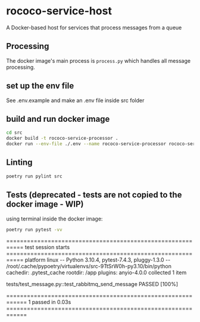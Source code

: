 # rococo-service-host

A Docker-based host for services that process messages from a queue


## Processing

The docker image's main process is `process.py` which handles all message processing.


## set up the env file

See .env.example and make an .env file inside src folder


## build and run docker image

```bash
cd src
docker build -t rococo-service-processor .
docker run --env-file ./.env --name rococo-service-processor rococo-service-processor
```
## Linting

```bash
poetry run pylint src
```

## Tests (deprecated - tests are not copied to the docker image - WIP)

using terminal inside the docker image:

```bash
poetry run pytest -vv
```

=========================================================== test session starts ===========================================================
platform linux -- Python 3.10.4, pytest-7.4.3, pluggy-1.3.0 -- /root/.cache/pypoetry/virtualenvs/src-9TtSrW0h-py3.10/bin/python
cachedir: .pytest_cache
rootdir: /app
plugins: anyio-4.0.0
collected 1 item                                                                                                                          

tests/test_message.py::test_rabbitmq_send_message PASSED                                                                            [100%]

============================================================ 1 passed in 0.03s ============================================================
